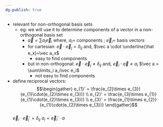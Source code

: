 ```yaml
---
dg-publish: true
---
```


- relevant for non-orthogonal basis sets
	- eg: we will use it to determine components of a vector in a non-orthogonal basis set
		- $\vec a = \sum\limits a_{i}\vec e_i$
			where, $a_{i}=$ components ; $\vec e_i=$ basis vectors
		- for cartesian: $\vec e \cdot \vec e_{j}=\delta_{ij}$ and, $\vec a \cdot \underline{\hat e_x}=\vec a_x$ 
			- easy to find components
		- but in non-orthogonal: 
			$\vec e \cdot \vec e_{j}\neq\delta_{ij}$
			and, $\vec e_i \cdot \vec a \neq a_i$
				$\vec a = \sum\limits_i a_i\vec e_i$
			- not easy to find components
- define reciprocal vectors:
$$\begin{gather}
	e_{1}' = \frac{e_{2}\times e_{3}}{e_{1}\cdot(e_{2}\times e_{3})} \\
	e_{2}' = \frac{e_{3}\times e_{1}}{e_{1}\cdot(e_{2}\times e_{3})} \\
	e_{3}' = \frac{e_{1}\times e_{2}}{e_{1}\cdot(e_{2}\times e_{3})}
\end{gather}$$		
		$\vec e_i\cdot\vec e_j'=\delta_{ij}$
		$a_i=\vec e_i'\cdot a$
	